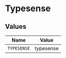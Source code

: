 # Typesense


## Values

| Name        | Value       |
| ----------- | ----------- |
| `TYPESENSE` | typesense   |
